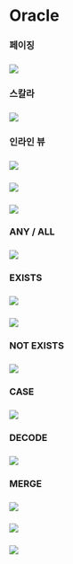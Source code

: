 # Oracle
### 페이징
### <img src="https://github.com/Jang-jw/Oracle/assets/134268098/421cfdc4-a7d7-43b9-b76a-4b6b50d3e2cf">
### 스칼라
### <img src="https://github.com/Jang-jw/Oracle/assets/134268098/6acf9e70-ea35-4aa7-8fed-304bea7969c1">
### 인라인 뷰
### <img src="https://github.com/Jang-jw/Oracle/assets/134268098/5b5eceb9-55ad-4341-aa94-a3cdcfdb7356">
### <img src="https://github.com/Jang-jw/Oracle/assets/134268098/2b2d8218-fb99-4e9a-b7be-0983dafb7dac">
### <img src="https://github.com/Jang-jw/Oracle/assets/134268098/0c8eeb6c-4fcf-4bb8-b84c-db203075735d">
### ANY / ALL
### <img src="https://github.com/Jang-jw/Oracle/assets/134268098/241bfab6-8715-43ac-ac4b-a92e03271f82">
### EXISTS
### <img src="https://github.com/Jang-jw/Oracle/assets/134268098/27743f77-0e0e-4a28-91ba-2de5e8442012">
### <img src="https://github.com/Jang-jw/Oracle/assets/134268098/c144cac6-27ef-4b25-9a4f-9a04bcb771d2">
### NOT EXISTS
### <img src="https://github.com/Jang-jw/Oracle/assets/134268098/f07010cb-4d4c-4d48-9709-9b1ab1120c4a">
### CASE
### <img src="https://github.com/Jang-jw/Oracle/assets/134268098/98daea3b-ca3a-49bb-a595-6c3ee1b51318">
### DECODE
### <img src="https://github.com/Jang-jw/Oracle/assets/134268098/614dee93-1097-4860-b4d3-7086a400b0ea">
### MERGE
### <img src="https://github.com/Jang-jw/Oracle/assets/134268098/592a026a-5c05-468e-ad11-74342c8f7174">
### <img src="https://github.com/Jang-jw/Oracle/assets/134268098/f3087aeb-1c02-4423-a98c-70d74a58df7b">
### <img src="https://github.com/Jang-jw/Oracle/assets/134268098/782fd967-78fd-4b8c-96ff-7b9b677222a6">











